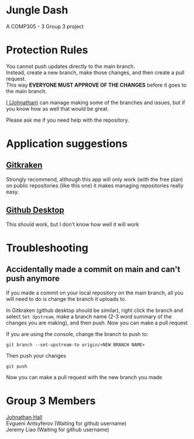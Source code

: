 # Jungle Dash
A COMP305 - 3 Group 3 project

# Protection Rules
You cannot push updates directly to the main branch.<br>
Instead, create a new branch, make those changes, and then create a pull request.<br>
This way **EVERYONE MUST APPROVE OF THE CHANGES** before it goes to the main branch.

[I (Johnathan)](https://github.com/gtaEPIC) can manage making some of the branches and issues,
but if you know how as well that would be great.

Please ask me if you need help with the repository.

# Application suggestions
## [Gitkraken](https://www.gitkraken.com/download)
Strongly recommend, although this app will only work (with the free plan) on public repositories (like this one) it makes managing repositories really easy.

## [Github Desktop](https://desktop.github.com)
This should work, but I don't know how well it will work

# Troubleshooting
## Accidentally made a commit on main and can't push anymore
If you made a commit on your local repository on the main branch, all you will need to do is change the branch it uploads to.

In Gitkraken (github desktop should be similar), right click the branch and select `Set Upstream`, make a branch name (2-3 word summary of the changes you are making), and then push. Now you can make a pull request

If you are using the console, change the branch to push to:
```
git branch --set-upstream-to origin/<NEW BRANCH NAME>
```
Then push your changes
```
git push
```
Now you can make a pull request with the new branch you made


# Group 3 Members
[Johnathan Hall](https://github.com/gtaEPIC)<br>
Evgueni Antsyferov (Waiting for github username)<br>
Jeremy Liao (Waiting for github username)